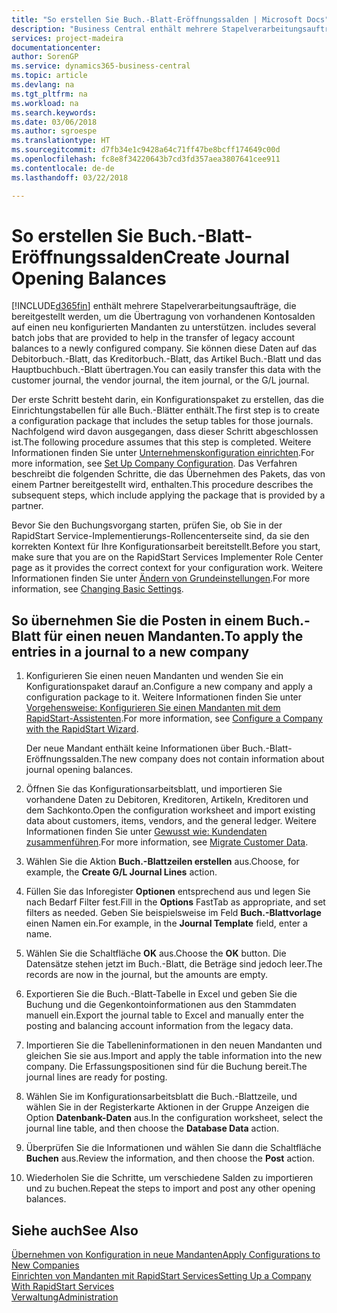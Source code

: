 ```yaml
---
title: "So erstellen Sie Buch.-Blatt-Eröffnungssalden | Microsoft Docs"
description: "Business Central enthält mehrere Stapelverarbeitungsaufträge, die bereitgestellt werden, um die Übertragung von vorhandenen Kontosalden auf einen neu konfigurierten Mandanten zu unterstützen. Sie können diese Daten mithilfe von Buch.-Blatt-Buchungen einfach übertragen."
services: project-madeira
documentationcenter: 
author: SorenGP
ms.service: dynamics365-business-central
ms.topic: article
ms.devlang: na
ms.tgt_pltfrm: na
ms.workload: na
ms.search.keywords: 
ms.date: 03/06/2018
ms.author: sgroespe
ms.translationtype: HT
ms.sourcegitcommit: d7fb34e1c9428a64c71ff47be8bcff174649c00d
ms.openlocfilehash: fc8e8f34220643b7cd3fd357aea3807641cee911
ms.contentlocale: de-de
ms.lasthandoff: 03/22/2018

---
```

# <a name="create-journal-opening-balances"></a><span data-ttu-id="0b6b9-104">So erstellen Sie Buch.-Blatt-Eröffnungssalden</span><span class="sxs-lookup"><span data-stu-id="0b6b9-104">Create Journal Opening Balances</span></span>
[!INCLUDE[d365fin](includes/d365fin_md.md)]<span data-ttu-id="0b6b9-105"> enthält mehrere Stapelverarbeitungsaufträge, die bereitgestellt werden, um die Übertragung von vorhandenen Kontosalden auf einen neu konfigurierten Mandanten zu unterstützen.</span><span class="sxs-lookup"><span data-stu-id="0b6b9-105"> includes several batch jobs that are provided to help in the transfer of legacy account balances to a newly configured company.</span></span> <span data-ttu-id="0b6b9-106">Sie können diese Daten auf das Debitorbuch.-Blatt, das Kreditorbuch.-Blatt, das Artikel Buch.-Blatt und das Hauptbuchbuch.-Blatt übertragen.</span><span class="sxs-lookup"><span data-stu-id="0b6b9-106">You can easily transfer this data with the customer journal, the vendor journal, the item journal, or the G/L journal.</span></span>

<span data-ttu-id="0b6b9-107">Der erste Schritt besteht darin, ein Konfigurationspaket zu erstellen, das die Einrichtungstabellen für alle Buch.-Blätter enthält.</span><span class="sxs-lookup"><span data-stu-id="0b6b9-107">The first step is to create a configuration package that includes the setup tables for those journals.</span></span> <span data-ttu-id="0b6b9-108">Nachfolgend wird davon ausgegangen, dass dieser Schritt abgeschlossen ist.</span><span class="sxs-lookup"><span data-stu-id="0b6b9-108">The following procedure assumes that this step is completed.</span></span> <span data-ttu-id="0b6b9-109">Weitere Informationen finden Sie unter [Unternehmenskonfiguration einrichten](admin-set-up-company-configuration.md).</span><span class="sxs-lookup"><span data-stu-id="0b6b9-109">For more information, see [Set Up Company Configuration](admin-set-up-company-configuration.md).</span></span> <span data-ttu-id="0b6b9-110">Das Verfahren beschreibt die folgenden Schritte, die das Übernehmen des Pakets, das von einem Partner bereitgestellt wird, enthalten.</span><span class="sxs-lookup"><span data-stu-id="0b6b9-110">This procedure describes the subsequent steps, which include applying the package that is provided by a partner.</span></span>  

<span data-ttu-id="0b6b9-111">Bevor Sie den Buchungsvorgang starten, prüfen Sie, ob Sie in der RapidStart Service-Implementierungs-Rollencenterseite sind, da sie den korrekten Kontext für Ihre Konfigurationsarbeit bereitstellt.</span><span class="sxs-lookup"><span data-stu-id="0b6b9-111">Before you start, make sure that you are on the RapidStart Services Implementer Role Center page as it provides the correct context for your configuration work.</span></span> <span data-ttu-id="0b6b9-112">Weitere Informationen finden Sie unter [Ändern von Grundeinstellungen](ui-change-basic-settings.md).</span><span class="sxs-lookup"><span data-stu-id="0b6b9-112">For more information, see [Changing Basic Settings](ui-change-basic-settings.md).</span></span>

## <a name="to-apply-the-entries-in-a-journal-to-a-new-company"></a><span data-ttu-id="0b6b9-113">So übernehmen Sie die Posten in einem Buch.-Blatt für einen neuen Mandanten.</span><span class="sxs-lookup"><span data-stu-id="0b6b9-113">To apply the entries in a journal to a new company</span></span>  
1. <span data-ttu-id="0b6b9-114">Konfigurieren Sie einen neuen Mandanten und wenden Sie ein Konfigurationspaket darauf an.</span><span class="sxs-lookup"><span data-stu-id="0b6b9-114">Configure a new company and apply a configuration package to it.</span></span> <span data-ttu-id="0b6b9-115">Weitere Informationen finden Sie unter [Vorgehensweise: Konfigurieren Sie einen Mandanten mit dem RapidStart-Assistenten](admin-how-to-configure-a-company-with-the-rapidstart-wizard.md).</span><span class="sxs-lookup"><span data-stu-id="0b6b9-115">For more information, see [Configure a Company with the RapidStart Wizard](admin-how-to-configure-a-company-with-the-rapidstart-wizard.md).</span></span>  

    <span data-ttu-id="0b6b9-116">Der neue Mandant enthält keine Informationen über Buch.-Blatt-Eröffnungssalden.</span><span class="sxs-lookup"><span data-stu-id="0b6b9-116">The new company does not contain information about journal opening balances.</span></span>  

2. <span data-ttu-id="0b6b9-117">Öffnen Sie das Konfigurationsarbeitsblatt, und importieren Sie vorhandene Daten zu Debitoren, Kreditoren, Artikeln, Kreditoren und dem Sachkonto.</span><span class="sxs-lookup"><span data-stu-id="0b6b9-117">Open the configuration worksheet and import existing data about customers, items, vendors, and the general ledger.</span></span> <span data-ttu-id="0b6b9-118">Weitere Informationen finden Sie unter [Gewusst wie: Kundendaten zusammenführen](admin-migrate-customer-data.md).</span><span class="sxs-lookup"><span data-stu-id="0b6b9-118">For more information, see [Migrate Customer Data](admin-migrate-customer-data.md).</span></span>  
3. <span data-ttu-id="0b6b9-119">Wählen Sie die Aktion **Buch.-Blattzeilen erstellen** aus.</span><span class="sxs-lookup"><span data-stu-id="0b6b9-119">Choose, for example, the **Create G/L Journal Lines** action.</span></span>  
4. <span data-ttu-id="0b6b9-120">Füllen Sie das Inforegister **Optionen** entsprechend aus und legen Sie nach Bedarf Filter fest.</span><span class="sxs-lookup"><span data-stu-id="0b6b9-120">Fill in the **Options** FastTab as appropriate, and set filters as needed.</span></span> <span data-ttu-id="0b6b9-121">Geben Sie beispielsweise im Feld **Buch.-Blattvorlage** einen Namen ein.</span><span class="sxs-lookup"><span data-stu-id="0b6b9-121">For example, in the **Journal Template** field, enter a name.</span></span>  
5. <span data-ttu-id="0b6b9-122">Wählen Sie die Schaltfläche **OK** aus.</span><span class="sxs-lookup"><span data-stu-id="0b6b9-122">Choose the **OK** button.</span></span> <span data-ttu-id="0b6b9-123">Die Datensätze stehen jetzt im Buch.-Blatt, die Beträge sind jedoch leer.</span><span class="sxs-lookup"><span data-stu-id="0b6b9-123">The records are now in the journal, but the amounts are empty.</span></span>  
6. <span data-ttu-id="0b6b9-124">Exportieren Sie die Buch.-Blatt-Tabelle in Excel und geben Sie die Buchung und die Gegenkontoinformationen aus den Stammdaten manuell ein.</span><span class="sxs-lookup"><span data-stu-id="0b6b9-124">Export the journal table to Excel and manually enter the posting and balancing account information from the legacy data.</span></span>
7. <span data-ttu-id="0b6b9-125">Importieren Sie die Tabelleninformationen in den neuen Mandanten und gleichen Sie sie aus.</span><span class="sxs-lookup"><span data-stu-id="0b6b9-125">Import and apply the table information into the new company.</span></span> <span data-ttu-id="0b6b9-126">Die Erfassungspositionen sind für die Buchung bereit.</span><span class="sxs-lookup"><span data-stu-id="0b6b9-126">The journal lines are ready for posting.</span></span>  
8. <span data-ttu-id="0b6b9-127">Wählen Sie im Konfigurationsarbeitsblatt die Buch.-Blattzeile, und wählen Sie in der Registerkarte Aktionen in der Gruppe Anzeigen die Option **Datenbank-Daten** aus.</span><span class="sxs-lookup"><span data-stu-id="0b6b9-127">In the configuration worksheet, select the journal line table, and then choose the **Database Data** action.</span></span>  
9. <span data-ttu-id="0b6b9-128">Überprüfen Sie die Informationen und wählen Sie dann die Schaltfläche **Buchen** aus.</span><span class="sxs-lookup"><span data-stu-id="0b6b9-128">Review the information, and then choose the **Post** action.</span></span>  
10. <span data-ttu-id="0b6b9-129">Wiederholen Sie die Schritte, um verschiedene Salden zu importieren und zu buchen.</span><span class="sxs-lookup"><span data-stu-id="0b6b9-129">Repeat the steps to import and post any other opening balances.</span></span>  

## <a name="see-also"></a><span data-ttu-id="0b6b9-130">Siehe auch</span><span class="sxs-lookup"><span data-stu-id="0b6b9-130">See Also</span></span>  
[<span data-ttu-id="0b6b9-131">Übernehmen von Konfiguration in neue Mandanten</span><span class="sxs-lookup"><span data-stu-id="0b6b9-131">Apply Configurations to New Companies</span></span>](admin-apply-configuration-to-new-companies.md)  
[<span data-ttu-id="0b6b9-132">Einrichten von Mandanten mit RapidStart Services</span><span class="sxs-lookup"><span data-stu-id="0b6b9-132">Setting Up a Company With RapidStart Services</span></span>](admin-set-up-a-company-with-rapidstart.md)  
[<span data-ttu-id="0b6b9-133">Verwaltung</span><span class="sxs-lookup"><span data-stu-id="0b6b9-133">Administration</span></span>](admin-setup-and-administration.md)

